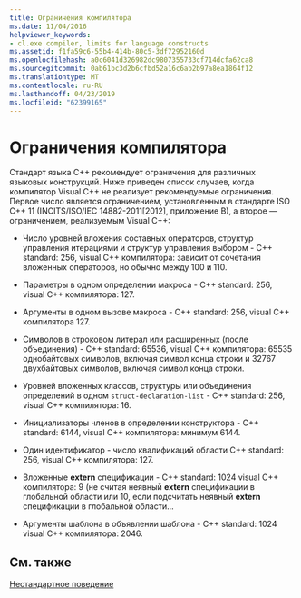 ```yaml
---
title: Ограничения компилятора
ms.date: 11/04/2016
helpviewer_keywords:
- cl.exe compiler, limits for language constructs
ms.assetid: f1fa59c6-55b4-414b-80c5-3df72952160d
ms.openlocfilehash: a0c6041d326982dc9807355733cf714dcfa62ca8
ms.sourcegitcommit: 0ab61bc3d2b6cfbd52a16c6ab2b97a8ea1864f12
ms.translationtype: MT
ms.contentlocale: ru-RU
ms.lasthandoff: 04/23/2019
ms.locfileid: "62399165"
---
```

# <a name="compiler-limits"></a>Ограничения компилятора

Стандарт языка C++ рекомендует ограничения для различных языковых конструкций. Ниже приведен список случаев, когда компилятор Visual C++ не реализует рекомендуемые ограничения. Первое число является ограничением, установленным в стандарте ISO C++ 11 (INCITS/ISO/IEC 14882-2011[2012], приложение B), а второе — ограничением, реализуемым Visual C++:

- Число уровней вложения составных операторов, структур управления итерациями и структур управления выбором - C++ standard: 256, visual C++ компилятора: зависит от сочетания вложенных операторов, но обычно между 100 и 110.

- Параметры в одном определении макроса - C++ standard: 256, visual C++ компилятора: 127.

- Аргументы в одном вызове макроса - C++ standard: 256, visual C++ компилятора 127.

- Символов в строковом литерал или расширенных (после объединения) - C++ standard: 65536, visual C++ компилятора: 65535 однобайтовых символов, включая символ конца строки и 32767 двухбайтовых символов, включая символ конца строки.

- Уровней вложенных классов, структуры или объединения определений в одном `struct-declaration-list` - C++ standard: 256, visual C++ компилятора: 16.

- Инициализаторы членов в определении конструктора - C++ standard: 6144, visual C++ компилятора: минимум 6144.

- Один идентификатор - число квалификаций области C++ standard: 256, visual C++ компилятора: 127.

- Вложенные **extern** спецификации - C++ standard: 1024 visual C++ компилятора: 9 (не считая неявный **extern** спецификации в глобальной области или 10, если подсчитать неявный **extern** спецификации в глобальной области...

- Аргументы шаблона в объявлении шаблона - C++ standard: 1024 visual C++ компилятора: 2046.

## <a name="see-also"></a>См. также

[Нестандартное поведение](../cpp/nonstandard-behavior.md)